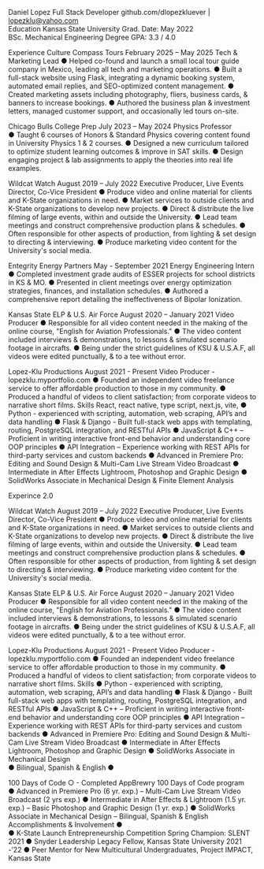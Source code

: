 Daniel Lopez  Full Stack Developer                                            github.com/dlopezkluever  | lopezklu@yahoo.com  
Education
Kansas State University 									     Grad. Date:  May 2022    
BSc. Mechanical Engineering  							                   Degree GPA: 3.3 / 4.0

Experience
Culture Compass Tours	   							          February 2025 – May 2025
  Tech & Marketing Lead
●	Helped co-found and launch a small local tour guide company in Mexico, leading all tech and marketing operations.
●	Built a full-stack website using Flask, integrating a dynamic booking system, automated email replies, and SEO-optimized content management.
●	Created marketing assets including photography, fliers, business cards, & banners to increase bookings.
●	Authored the business plan & investment letters, managed customer support, and occasionally led tours on-site.

Chicago Bulls College Prep  							                   July 2023 – May 2024 
   Physics Professor  
●	Taught 6 courses of Honors & Standard Physics covering content found in University Physics 1 & 2 courses.
●	Designed a new curriculum tailored to optimize student learning outcomes  & improve in SAT skills.
●	Design engaging  project & lab assignments to apply the theories into real life examples.

Wildcat Watch 										 August 2019 – July 2022
Executive Producer, Live Events Director, Co-Vice President 
●	Produce video and online material for clients and K-State organizations in need.
●	Market services to outside clients and K-State organizations to develop new projects.
●	Direct & distribute the live filming of large events, within and outside the University.
●	Lead team meetings and construct comprehensive production plans & schedules.
●	Often responsible for other aspects of production, from lighting & set design to directing & interviewing.
●	Produce marketing video content for the University's social media.

Entegrity Energy Partners 									      May - September 2021 
Energy Engineering Intern
●	Completed investment grade audits of ESSER projects for school districts in KS & MO.
●	Presented in client meetings over energy optimization strategies, finances, and installation schedules.
●	Authored a comprehensive report detailing the ineffectiveness of Bipolar Ionization.

Kansas State ELP & U.S. Air Force 						       August 2020 – January 2021
Video Producer
●	Responsible for all video content needed in the making of the online course, "English for Aviation Professionals."
●	The video content included interviews & demonstrations, to lessons & simulated scenario footage in aircrafts. 
●	Being under the strict guidelines of KSU & U.S.A.F, all videos were edited punctually, & to a tee without error.

Lopez-Klu Productions 	  						 	                    August 2021 - Present
    Video Producer  -  lopezklu.myportfolio.com
●	Founded an independent video  freelance service to offer affordable production to those in my community.
●	Produced a handful of videos to client satisfaction; from corporate videos to narrative short films. 
Skills
React, react native, type script, next.js, vite, 
●	Python - experienced with scripting, automation, web scraping, API’s and data handling
●	Flask & Django - Built full-stack web apps with templating, routing, PostgreSQL integration, and RESTful APIs
●	JavaScript & C++ – Proficient in writing interactive front-end behavior and understanding core OOP principles
●	API Integration – Experience working with REST APIs for third-party services and custom backends
●	Advanced in Premiere Pro: Editing and Sound Design & Multi-Cam Live Stream Video Broadcast
●	Intermediate in After Effects Lightroom, Photoshop and Graphic Design 
●	SolidWorks Associate in Mechanical Design & Finite Element Analysis


Experince 2.0 

Wildcat Watch 										 August 2019 – July 2022
Executive Producer, Live Events Director, Co-Vice President 
●	Produce video and online material for clients and K-State organizations in need.
●	Market services to outside clients and K-State organizations to develop new projects.
●	Direct & distribute the live filming of large events, within and outside the University.
●	Lead team meetings and construct comprehensive production plans & schedules.
●	Often responsible for other aspects of production, from lighting & set design to directing & interviewing.
●	Produce marketing video content for the University's social media.


Kansas State ELP & U.S. Air Force 						       August 2020 – January 2021
Video Producer
●	Responsible for all video content needed in the making of the online course, "English for Aviation Professionals."
●	The video content included interviews & demonstrations, to lessons & simulated scenario footage in aircrafts. 
●	Being under the strict guidelines of KSU & U.S.A.F, all videos were edited punctually, & to a tee without error.

Lopez-Klu Productions 	  						 	                    August 2021 - Present
    Video Producer  -  lopezklu.myportfolio.com
●	Founded an independent video  freelance service to offer affordable production to those in my community.
●	Produced a handful of videos to client satisfaction; from corporate videos to narrative short films. 
Skills
●	Python - experienced with scripting, automation, web scraping, API’s and data handling
●	Flask & Django - Built full-stack web apps with templating, routing, PostgreSQL integration, and RESTful APIs
●	JavaScript & C++ – Proficient in writing interactive front-end behavior and understanding core OOP principles
●	API Integration – Experience working with REST APIs for third-party services and custom backends
●	Advanced in Premiere Pro: Editing and Sound Design & Multi-Cam Live Stream Video Broadcast
●	Intermediate in After Effects Lightroom, Photoshop and Graphic Design 
●	SolidWorks Associate in Mechanical Design  
●	Bilingual, Spanish & English
●	

100 Days of Code 
○	 - Completed AppBrewry 100 Days of Code program 	
●	Advanced in Premiere Pro (6 yr. exp.) 		 –  Multi-Cam Live Stream Video Broadcast (2 yrs exp.)
●	Intermediate in After Effects & Lightroom (1.5 yr. exp.)	 –  Basic Photoshop and Graphic Design (1 yr. exp.)
●	SolidWorks Associate in Mechanical Design	  	 –  Bilingual, Spanish & English
Accomplishments & Involvement
●	
●	K-State Launch Entrepreneurship Competition Spring Champion: SLENT			              	             2021
●	Snyder Leadership Legacy Fellow, Kansas State University          						     2021 -’22
●	Peer Mentor for New Multicultural Undergraduates, Project IMPACT, Kansas State 
